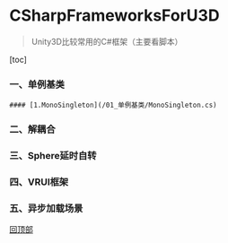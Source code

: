 <!--
 * @Description: CSharpFrameworksForU3D
 * @Version: 2.0
 * @Author: Luther
 * @Date: 2019-12-13 12:32:13
 * @LastEditors: Luther
 * @LastEditTime: 2019-12-13 12:41:36
 -->
# CSharpFrameworksForU3D
>Unity3D比较常用的C#框架（主要看脚本）

[toc]
### 一、单例基类
    #### [1.MonoSingleton](/01_单例基类/MonoSingleton.cs)

### 二、解耦合

### 三、Sphere延时自转

### 四、VRUI框架

### 五、异步加载场景

[回顶部](#csharpframeworksforu3d)